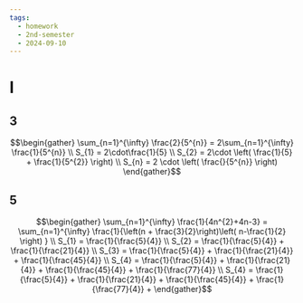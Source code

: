 ```yaml
---
tags:
  - homework
  - 2nd-semester
  - 2024-09-10
---
```

# I

## 3

$$\begin{gather}
\sum_{n=1}^{\infty} \frac{2}{5^{n}} = 2\sum_{n=1}^{\infty} \frac{1}{5^{n}} \\
S_{1} = 2\cdot\frac{1}{5} \\
S_{2} = 2\cdot \left( \frac{1}{5} + \frac{1}{5^{2}}  \right) \\
S_{n} = 2 \cdot \left( \frac{}{5^{n}} \right)
\end{gather}$$

## 5

$$\begin{gather}
\sum_{n=1}^{\infty} \frac{1}{4n^{2}+4n-3} = \sum_{n=1}^{\infty} \frac{1}{\left(n + \frac{3}{2}\right)\left( n-\frac{1}{2} \right) } \\
S_{1} = \frac{1}{\frac{5}{4}} \\
S_{2} = \frac{1}{\frac{5}{4}} + \frac{1}{\frac{21}{4}} \\
S_{3} = \frac{1}{\frac{5}{4}} + \frac{1}{\frac{21}{4}} + \frac{1}{\frac{45}{4}} \\
S_{4} = \frac{1}{\frac{5}{4}} + \frac{1}{\frac{21}{4}} + \frac{1}{\frac{45}{4}} + \frac{1}{\frac{77}{4}} \\
S_{4} = \frac{1}{\frac{5}{4}} + \frac{1}{\frac{21}{4}} + \frac{1}{\frac{45}{4}} + \frac{1}{\frac{77}{4}} + 
\end{gather}$$